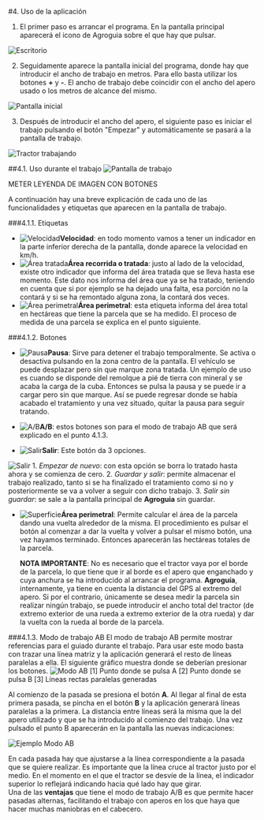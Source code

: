 #4. Uso de la aplicación
1. El primer paso es arrancar el programa. En la pantalla principal aparecerá el icono de Agroguia sobre el que hay que pulsar.

![Escritorio](../images/desktop.png "Escritorio")

2. Seguidamente aparece la pantalla inicial del programa, donde hay que introducir el ancho de trabajo en metros. Para ello basta utilizar los botones **+** y **-**. El ancho de trabajo debe coincidir con el ancho del apero usado o los metros de alcance del mismo.

![Pantalla inicial](../images/main.png "Pantalla inicial")

3. Después de introducir el ancho del apero, el siguiente paso es iniciar el trabajo pulsando el botón "Empezar" y automáticamente se pasará a la pantalla de trabajo.

![Tractor trabajando](../images/truck_working.png "Tractor trabajando")

##4.1. Uso durante el trabajo
![Pantalla de trabajo](../images/button_work_screen.png "Pantalla de trabajo")

METER LEYENDA DE IMAGEN CON BOTONES

A continuación hay una breve explicación de cada uno de las funcionalidades y etiquetas que aparecen en la pantalla de trabajo.

###4.1.1. Etiquetas

* ![Velocidad](../images/speed.png "Velocidad")**Velocidad**: en todo momento vamos a tener un indicador en la parte inferior derecha de la pantalla, donde aparece la velocidad en km/h.
* ![Área tratada](../images/treated_area.png "Área tratada")**Área recorrida o tratada**: justo al lado de la velocidad, existe otro indicador que informa del área tratada que se lleva hasta ese momento. Este dato nos informa del área que ya se ha tratado, teniendo en cuenta que si por ejemplo se ha dejado una falta, esa porción no la contará y si se ha remontado alguna zona, la contará dos veces.
* ![Área perimetral](../images/perimeter.png "Área perimetral")**Área perimetral**: esta etiqueta informa del área total en hectáreas que tiene la parcela que se ha medido. El proceso de medida de una parcela se explica en el punto siguiente.

###4.1.2. Botones

* ![Pausa](../images/pause.png "Pausa")**Pausa**: Sirve para detener el trabajo temporalmente. Se activa o desactiva pulsando en la zona centro de la pantalla. El vehículo se puede desplazar pero sin que marque zona tratada. Un ejemplo de uso es cuando se disponde del remolque a pié de tierra con mineral y se acaba la carga de la cuba. Entonces se pulsa la pausa y se puede ir a cargar pero sin que marque. Así se puede regresar donde se había acabado el tratamiento y una vez situado, quitar la pausa para seguir tratando.
* ![A/B](../images/ab.png "A/B")**A/B**: estos botones son para el modo de trabajo AB que será explicado en el punto 4.1.3.

* ![Salir](../images/exit.png "Exit")**Salir**: Este botón da 3 opciones. 

![Salir](../images/working13_options.png "Salir")
	1. *Empezar de nuevo*: con esta opción se borra lo tratado hasta ahora y se comienza de cero.
	2. *Guardar y salir*: permite almacenar el trabajo realizado, tanto si se ha finalizado el tratamiento como si no y posteriormente se va a volver a seguir con dicho trabajo.
	3. *Salir sin guardar*: se sale a la pantalla principal de **Agroguia** sin guardar.

* ![Superficie](../images/surface.png "Superficie")**Área perimetral**: Permite calcular el área de la parcela dando una vuelta alrededor de la misma. El procedimiento es pulsar el botón al comenzar a dar la vuelta y volver a pulsar el mismo botón, una vez hayamos terminado. Entonces aparecerán las hectáreas totales de la parcela.

  **NOTA IMPORTANTE**: No es necesario que el tractor vaya por el borde de la parcela, lo que tiene que ir al borde es el apero que enganchado y cuya anchura se ha introducido al arrancar el programa. **Agroguía**, internamente, ya tiene en cuenta la distancia del GPS al extremo del apero. Si por el contrario, únicamente se desea medir la parcela sin realizar ningún trabajo, se puede introducir el ancho total del tractor (de extremo exterior de una rueda a extremo exterior de la otra rueda) y dar la vuelta con la rueda al borde de la parcela.

###4.1.3. Modo de trabajo AB
El modo de trabajo AB permite mostrar referencias para el guiado durante el trabajo. Para usar este modo basta con trazar una línea matriz y la aplicación generará el resto de líneas paralelas a ella. El siguiente gráfico muestra donde se deberían presionar los botones.
![Modo AB](../images/modeAB.png "Modo AB")
[1] Punto donde se pulsa A [2] Punto donde se pulsa B [3] Líneas rectas paralelas generadas

Al comienzo de la pasada se presiona el botón **A**. Al llegar al final de esta primera pasada, se pincha en el botón **B** y la aplicación generará líneas paralelas a la primera. La distancia entre líneas será la misma que la del apero utilizado y que se ha introducido al comienzo del trabajo. Una vez pulsado el punto B aparecerán en la pantalla las nuevas indicaciones:

![Ejemplo Modo AB](../images/ex_ab_mode.png "Ejemplo Modo AB")

En cada pasada hay que ajustarse a la línea correspondiente a la pasada que se quiere realizar. Es importante que la línea cruce al tractor justo por el medio. En el momento en el que el tractor se desvíe de la línea, el indicador superior lo reflejará indicando hacia qué lado hay que girar.  
Una de las **ventajas** que tiene el modo de trabajo A/B es que permite hacer pasadas alternas, facilitando el trabajo con aperos en los que haya que hacer muchas maniobras en el cabecero.